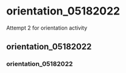 # orientation_05182022
Attempt 2 for orientation activity
 ## orientation_05182022

 ### orientation_05182022
